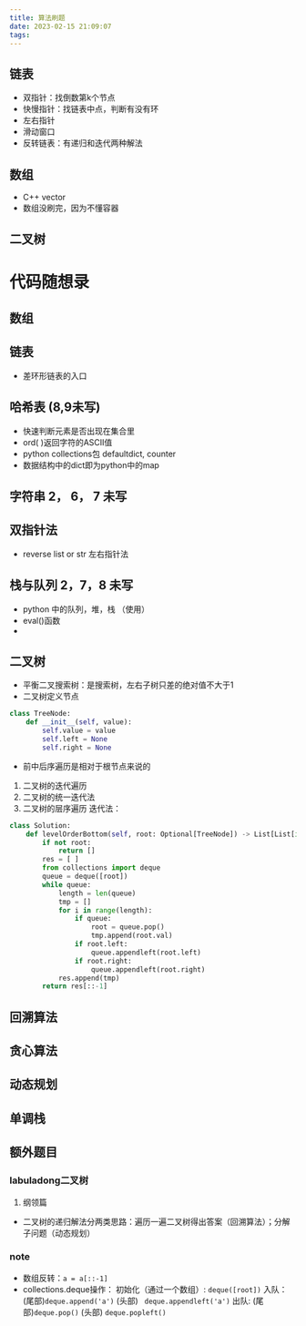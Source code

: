 ```yaml
---
title: 算法刷题
date: 2023-02-15 21:09:07
tags:
---
```

## 链表
- 双指针：找倒数第k个节点
- 快慢指针：找链表中点，判断有没有环
-  左右指针
- 滑动窗口
-  反转链表：有递归和迭代两种解法
## 数组
- C++ vector
- 数组没刷完，因为不懂容器

## 二叉树






# 代码随想录
## 数组
## 链表
- 差环形链表的入口
## 哈希表 (8,9未写)
- 快速判断元素是否出现在集合里
- ord( )返回字符的ASCII值
- python collections包 defaultdict, counter
- 数据结构中的dict即为python中的map
## 字符串 2， 6， 7 未写

## 双指针法
- reverse list or str 左右指针法

## 栈与队列 2，7，8 未写
- python 中的队列，堆，栈 （使用）
- eval()函数
- 
## 二叉树
- 平衡二叉搜索树：是搜索树，左右子树只差的绝对值不大于1
- 二叉树定义节点
```python
class TreeNode: 
    def __init__(self, value):
        self.value = value
        self.left = None
        self.right = None
```
- 前中后序遍历是相对于根节点来说的
1. 二叉树的迭代遍历
2. 二叉树的统一迭代法
3. 二叉树的层序遍历
迭代法：
```python
class Solution:
    def levelOrderBottom(self, root: Optional[TreeNode]) -> List[List[int]]:
        if not root:
            return []
        res = [ ]
        from collections import deque
        queue = deque([root])
        while queue:
            length = len(queue)
            tmp = []
            for i in range(length):
                if queue:
                    root = queue.pop()
                    tmp.append(root.val)
                if root.left:
                    queue.appendleft(root.left)
                if root.right:
                    queue.appendleft(root.right)
            res.append(tmp)
        return res[::-1]
```





## 回溯算法
## 贪心算法
## 动态规划
## 单调栈
## 额外题目

### labuladong二叉树
1. 纲领篇
- 二叉树的递归解法分两类思路：遍历一遍二叉树得出答案（回溯算法）；分解子问题（动态规划）


### note
- 数组反转：`a = a[::-1]`
- collections.deque操作：
 初始化（通过一个数组）: `deque([root])`
 入队：(尾部)`deque.append('a')` (头部) ` deque.appendleft('a')`
 出队: (尾部)`deque.pop()` (头部) `deque.popleft()`
 
